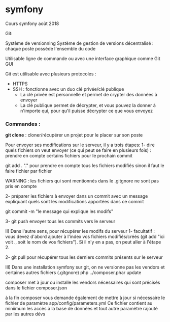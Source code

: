 # symfony
Cours symfony août 2018

Git:

Système de versionning
Système de gestion de versions décentralisé : chaque poste
possède l'ensemble du code

Utilisable ligne de commande ou avec une interface graphique
comme Git GUI

Git est utilisable avec plusieurs protocoles :
- HTTPS
- SSH : fonctionne avec un duo clé privée/clé publique
    * La clé privée est personnelle et permet
    de crypter des données à envoyer
    * La clé publique permet de décrypter, et vous pouvez la donner
    à n'importe qui, pour qu'il puisse décrypter ce que vous
    envoyez

### Commandes :
**git clone** : cloner/récupérer un projet pour le placer sur son poste

Pour envoyer ses modifications sur le serveur, il y a trois étapes:
1- dire quels fichiers on veut envoyer
(ce qui peut se faire en plusieurs fois)  :
prendre en compte certains fichiers pour le prochain commit

git add .
"." pour prendre en compte tous les fichiers modifiés
sinon il faut le faire fichier par fichier

WARNING : les fichiers qui sont mentionnés dans le
.gitgnore ne sont pas pris en compte


2- préparer les fichiers à envoyer dans un commit
avec un message expliquant quels sont les modifications
apportées dans ce commit

git commit -m "le message qui explique les modifs"

3- git push
envoyer tous les commits vers le serveur

II) Dans l'autre sens, pour récupérer les modifs du serveur
1- facultatif : vous devez d'abord ajouter à l'index
vos fichiers modifiés/créés
(git add "ici voit ., soit le nom de vos fichiers").
Si il n'y en a pas, on peut aller à l'étape 2.

2- git pull
pour récupérer tous les derniers commits présents sur le serveur

III)
Dans une installation symfony sur git, on ne versionne pas les vendors
et certaines autres fichiers (.gitgnore)
php ../composer.phar update

composer met à jour ou installe les vendors nécessaires
qui sont précisés dans le fichier composer.json

à la fin composer vous demande également de mettre à jour si nécessaire
le fichier de paramètre app/config/parameters.yml
Ce fichier contient au miniimum les accès à la base de données
et tout autre paramètre rajouté par les autres dévs


